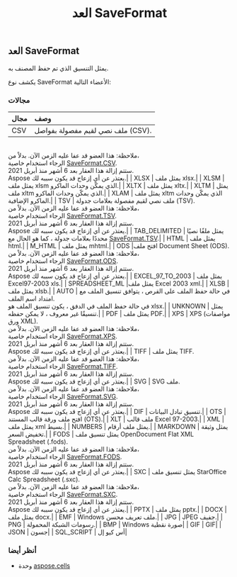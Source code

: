 ﻿---
title: العد SaveFormat
second_title: Aspose.Cells for Python via .NET API المراجع
description:
type: docs
weight: 2450
url: /ar/python-net/aspose.cells/saveformat/
is_root: false
---
##  العد SaveFormat
يمثل التنسيق الذي تم حفظ المصنف به.



يكشف نوع SaveFormat الأعضاء التالية:

###  مجالات
| مجال| وصف|
| :- | :- |
| CSV | ملف نصي لقيم مفصولة بفواصل (CSV).<br/>ملاحظة: هذا العضو قد عفا عليه الزمن الآن. بدلاً من،<br/>الرجاء استخدام خاصية [SaveFormat.CSV](/cells/ar/python-net/aspose.cells/saveformat#CSV).<br/> ستتم إزالة هذا العقار بعد 6 أشهر منذ أبريل 2021.<br/> Aspose يعتذر عن أي إزعاج قد يكون سببه لك.|
| XLSX | يمثل ملف xlsx.|
| XLSM | يمثل ملف xlsm الذي يمكّن وحدات الماكرو.|
| XLTX | يمثل ملف xltx.|
| XLTM | يمثل ملف xltm الذي يمكّن وحدات الماكرو.|
| XLAM | يمثل ملف xltm الذي يمكّن وحدات الماكرو الإضافية.|
| TSV | ملف نصي لقيم مفصولة بعلامات جدولة (TSV).<br/>ملاحظة: هذا العضو قد عفا عليه الزمن الآن. بدلاً من،<br/>الرجاء استخدام خاصية [SaveFormat.TSV](/cells/ar/python-net/aspose.cells/saveformat#TSV).<br/> ستتم إزالة هذا العقار بعد 6 أشهر منذ أبريل 2021.<br/> Aspose يعتذر عن أي إزعاج قد يكون سببه لك.|
| TAB_DELIMITED | يمثل ملفًا نصيًا محددًا بعلامات جدولة ، كما هو الحال مع [SaveFormat.TSV](/cells/ar/python-net/aspose.cells/saveformat#TSV).|
| HTML | يمثل ملف html.|
| M_HTML | يمثل ملف mhtml.|
| ODS |افتح ملف Document Sheet (ODS).<br/>ملاحظة: هذا العضو قد عفا عليه الزمن الآن. بدلاً من،<br/>الرجاء استخدام خاصية [SaveFormat.ODS](/cells/ar/python-net/aspose.cells/saveformat#ODS).<br/> ستتم إزالة هذا العقار بعد 6 أشهر منذ أبريل 2021.<br/> Aspose يعتذر عن أي إزعاج قد يكون سببه لك.|
| EXCEL_97_TO_2003 | يمثل ملف Excel97-2003 xls.|
| SPREADSHEET_ML |يمثل ملف Excel 2003 xml.|
| XLSB | يمثل ملف xlsb.|
| AUTO | في حالة حفظ الملف على القرص ، يتوافق تنسيق الملف مع امتداد اسم الملف.<br/> في حالة حفظ الملف في الدفق ، يكون تنسيق الملف هو xlsx.|
| UNKNOWN | يمثل تنسيقًا غير معروف ، لا يمكن حفظه.|
| PDF | يمثل ملف PDF.|
| XPS | XPS (مواصفات ورق XML).<br/>ملاحظة: هذا العضو قد عفا عليه الزمن الآن. بدلاً من،<br/>الرجاء استخدام خاصية [SaveFormat.XPS](/cells/ar/python-net/aspose.cells/saveformat#XPS).<br/> ستتم إزالة هذا العقار بعد 6 أشهر منذ أبريل 2021.<br/> Aspose يعتذر عن أي إزعاج قد يكون سببه لك.|
| TIFF | يمثل ملف TIFF.<br/>ملاحظة: هذا العضو قد عفا عليه الزمن الآن. بدلاً من،<br/>الرجاء استخدام خاصية [SaveFormat.TIFF](/cells/ar/python-net/aspose.cells/saveformat#TIFF).<br/> ستتم إزالة هذا العقار بعد 6 أشهر منذ أبريل 2021.<br/> Aspose يعتذر عن أي إزعاج قد يكون سببه لك.|
| SVG | SVG ملف.<br/>ملاحظة: هذا العضو قد عفا عليه الزمن الآن. بدلاً من،<br/>الرجاء استخدام خاصية [SaveFormat.SVG](/cells/ar/python-net/aspose.cells/saveformat#SVG).<br/> ستتم إزالة هذا العقار بعد 6 أشهر منذ أبريل 2021.<br/> Aspose يعتذر عن أي إزعاج قد يكون سببه لك.|
| DIF | تنسيق تبادل البيانات.|
| OTS | افتح ملف ورقة قالب المستند (OTS).|
| XLT | ملف قالب Excel 97-2003.|
| XML | يمثل ملف xml بسيط.|
| NUMBERS | يمثل ملف أرقام.|
| MARKDOWN | يمثل وثيقة تخفيض السعر.|
| FODS | يمثل تنسيق ملف OpenDocument Flat XML Spreadsheet (.fods).<br/>ملاحظة: هذا العضو قد عفا عليه الزمن الآن. بدلاً من،<br/>الرجاء استخدام خاصية [SaveFormat.FODS](/cells/ar/python-net/aspose.cells/saveformat#FODS).<br/> ستتم إزالة هذا العقار بعد 6 أشهر منذ أبريل 2021.<br/> Aspose يعتذر عن أي إزعاج قد يكون سببه لك.|
| SXC | يمثل تنسيق ملف StarOffice Calc Spreadsheet (.sxc).<br/>ملاحظة: هذا العضو قد عفا عليه الزمن الآن. بدلاً من،<br/>الرجاء استخدام خاصية [SaveFormat.SXC](/cells/ar/python-net/aspose.cells/saveformat#SXC).<br/> ستتم إزالة هذا العقار بعد 6 أشهر منذ أبريل 2021.<br/> Aspose يعتذر عن أي إزعاج قد يكون سببه لك.|
| PPTX | يمثل ملف pptx.|
| DOCX | يمثل ملف docx.|
| EMF | Windows ملف تعريف محسن.|
| JPG | JPEG جفيف.|
| PNG | رسومات الشبكة المحمولة.|
| BMP | Windows صورة نقطية|
| GIF | GIF|
| JSON | جسون|
| SQL_SCRIPT | أس كيو إل|



###  أنظر أيضا
* وحدة [aspose.cells](..)
